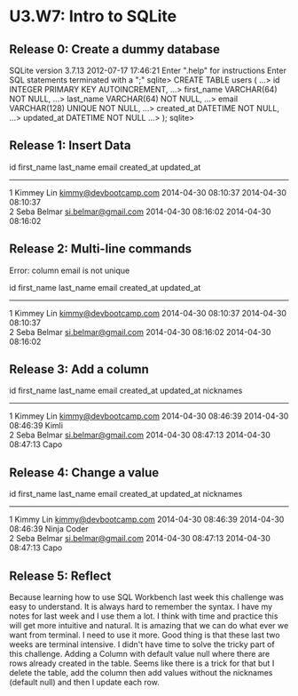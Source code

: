 # U3.W7: Intro to SQLite


## Release 0: Create a dummy database
SQLite version 3.7.13 2012-07-17 17:46:21
Enter ".help" for instructions
Enter SQL statements terminated with a ";"
sqlite> CREATE TABLE users (
   ...>   id INTEGER PRIMARY KEY AUTOINCREMENT,
   ...>   first_name VARCHAR(64) NOT NULL,
   ...>   last_name  VARCHAR(64) NOT NULL,
   ...>   email VARCHAR(128) UNIQUE NOT NULL,
   ...>   created_at DATETIME NOT NULL,
   ...>   updated_at DATETIME NOT NULL
   ...> );
sqlite> 


## Release 1: Insert Data 
id          first_name  last_name   email                  created_at           updated_at         
----------  ----------  ----------  ---------------------  -------------------  -------------------
1           Kimmey      Lin         kimmy@devbootcamp.com  2014-04-30 08:10:37  2014-04-30 08:10:37  
2           Seba        Belmar      si.belmar@gmail.com    2014-04-30 08:16:02  2014-04-30 08:16:02


## Release 2: Multi-line commands
Error: column email is not unique  

id          first_name  last_name   email                  created_at           updated_at         
----------  ----------  ----------  ---------------------  -------------------  -------------------
1           Kimmey      Lin         kimmy@devbootcamp.com  2014-04-30 08:10:37  2014-04-30 08:10:37  
2           Seba        Belmar      si.belmar@gmail.com    2014-04-30 08:16:02  2014-04-30 08:16:02


## Release 3: Add a column
id          first_name  last_name   email                  created_at           updated_at           nicknames 
----------  ----------  ----------  ---------------------  -------------------  -------------------  ----------
1           Kimmey      Lin         kimmy@devbootcamp.com  2014-04-30 08:46:39  2014-04-30 08:46:39  Kimli       
2           Seba        Belmar      si.belmar@gmail.com    2014-04-30 08:47:13  2014-04-30 08:47:13  Capo    


## Release 4: Change a value
id          first_name  last_name   email                  created_at           updated_at           nicknames  
----------  ----------  ----------  ---------------------  -------------------  -------------------  -----------
1           Kimmy       Lin         kimmy@devbootcamp.com  2014-04-30 08:46:39  2014-04-30 08:46:39  Ninja Coder  
2           Seba        Belmar      si.belmar@gmail.com    2014-04-30 08:47:13  2014-04-30 08:47:13  Capo    

## Release 5: Reflect
Because learning how to use SQL Workbench last week this challenge was easy to understand. It is always hard to remember the syntax. I have my notes for last week and I use them a lot. I think with time and practice this will get more intuitive and natural.
It is amazing that we can do what ever we want from terminal. I need to use it more. Good thing is that these last two weeks are terminal intensive.
I didn't have time to solve the tricky part of this challenge. Adding a Column with default value null where there are rows already created in the table. Seems like there is a trick for that but I delete the table, add the column then add values without the nicknames (default null) and then I update each row.